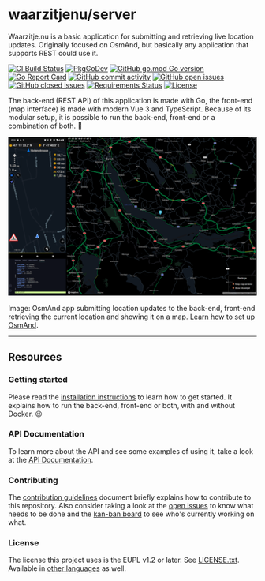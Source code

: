 # waarzitjenu/server

Waarzitje.nu is a basic application for submitting and retrieving live location updates. Originally focused on OsmAnd, but basically any application that supports REST could use it.

[![CI Build Status](https://travis-ci.org/waarzitjenu/server.svg?branch=develop)](https://travis-ci.org/waarzitjenu/server)
[![PkgGoDev](https://pkg.go.dev/badge/github.com/waarzitjenu/server)](https://pkg.go.dev/github.com/waarzitjenu/server)
[![GitHub go.mod Go version](https://img.shields.io/github/go-mod/go-version/waarzitjenu/server?color=%2300aa00)](./go.mod)
[![Go Report Card](https://goreportcard.com/badge/github.com/waarzitjenu/server)](https://goreportcard.com/report/github.com/waarzitjenu/server)
[![GitHub commit activity](https://img.shields.io/github/commit-activity/y/waarzitjenu/server?color=%2300aa00)](https://github.com/waarzitjenu/server/graphs/commit-activity)
[![GitHub open issues](https://img.shields.io/github/issues/waarzitjenu/server)](https://github.com/waarzitjenu/server/issues?q=is%3Aopen+is%3Aissue)
[![GitHub closed issues](https://img.shields.io/github/issues-closed/waarzitjenu/server?color=%2300aa00)](https://github.com/waarzitjenu/server/issues?q=is%3Aissue+is%3Aclosed)
[![Requirements Status](https://requires.io/github/waarzitjenu/server/requirements.svg?branch=master)](https://requires.io/github/waarzitjenu/server/requirements/?branch=master)
[![License](https://img.shields.io/github/license/waarzitjenu/server?color=%2300aa00)](./LICENSE.txt)

The back-end (REST API) of this application is made with Go, the front-end (map interface) is made with modern Vue 3 and TypeScript. Because of its modular setup, it is possible to run the back-end, front-end or a combination of both. :tada:

![OsmAnd with activated live tracking and the corresponding console output from the back-end](./docs/tracking-example.png)

Image: OsmAnd app submitting location updates to the back-end, front-end retrieving the current location and showing it on a map. [Learn how to set up OsmAnd][OsmAnd documentation].

---

## Resources

### Getting started

Please read the [installation instructions][] to learn how to get started. It explains how to run the back-end, front-end or both, with and without Docker. :wink:

### API Documentation

To learn more about the API and see some examples of using it, take a look at the [API Documentation][].

### Contributing

The [contribution guidelines][] document briefly explains how to contribute to this repository. Also consider taking a look at the [open issues][] to know what needs to be done and the [kan-ban board][] to see who's currently working on what.

### License

The license this project uses is the EUPL v1.2 or later. See [LICENSE.txt](LICENSE.txt). Available in [other languages](./LICENSE) as well.



[installation instructions]: ./docs/Installation/README.md "Installation Instructions"
[API Documentation]: ./docs/API/README.md "API Documentation"
[contribution guidelines]: ./docs/CONTRIBUTING.md	"Contribution guidelines"
[open issues]: https://github.com/ricardobalk/go-osmand-tracker/issues "Open issues of go-osmand-tracker"
[kan-ban board]: https://github.com/ricardobalk/go-osmand-tracker/projects/1 "Who's working on what?"

[OsmAnd documentation]: ./docs/OsmAnd/README.md "How to set up OsmAnd"

